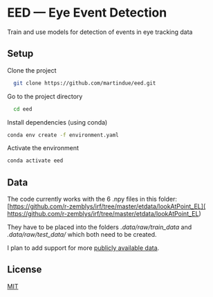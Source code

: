 # EED — Eye Event Detection

Train and use models for detection of events in eye tracking data

## Setup

Clone the project  

~~~bash  
  git clone https://github.com/martindue/eed.git
~~~

Go to the project directory  

~~~bash  
  cd eed
~~~

Install dependencies (using conda)

~~~bash  
conda env create -f environment.yaml
~~~

Activate the environment

~~~bash  
conda activate eed
~~~


## Data
The code currently works with the 6 .npy files in this folder:  [https://github.com/r-zemblys/irf/tree/master/etdata/lookAtPoint_EL]( https://github.com/r-zemblys/irf/tree/master/etdata/lookAtPoint_EL)

They have to be placed into the folders *.data/raw/train_data* and *.data/raw/test_data/* which both need to be created. 

I plan to add support for more [publicly available data](https://github.com/r-zemblys/EM-event-detection-evaluation?tab=readme-ov-file#list-of-publicly-available-annotated-eye-movement-datasets). 
## License  

[MIT](https://choosealicense.com/licenses/mit/)
